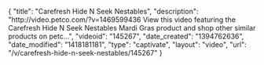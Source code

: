 {
    "title": "Carefresh Hide N Seek Nestables",
    "description": "http:\/\/video.petco.com\/?v=1469599436 View this video featuring the Carefresh Hide N Seek Nestables Mardi Gras product and shop other similar products on petc...",
    "videoid": "145267",
    "date_created": "1394762636",
    "date_modified": "1418181181",
    "type": "captivate",
    "layout": "video",
    "url": "\/v\/carefresh-hide-n-seek-nestables\/145267"
}